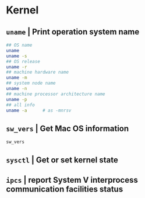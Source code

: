 # Kernel

## `uname` | Print operation system name

```sh
## OS name
uname
uname -s
## OS release
uname -r
## machine hardware name
uname -m
## system node name
uname -n
## machine processor architecture name
uname -p
## all info
uname -a      # as -mnrsv
```

## `sw_vers` | Get Mac OS information

```sh
sw_vers
```

## `sysctl` | Get or set kernel state


## `ipcs` | report System V interprocess communication facilities status
